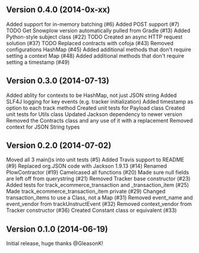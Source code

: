 Version 0.4.0 (2014-0x-xx)
--------------------------
Added support for in-memory batching (#6)
Added POST support (#7)
TODO Get Snowplow version automatically pulled from Gradle (#13)
Added Python-style subject class (#22)
TODO Created an async HTTP request solution (#37)
TODO Replaced contracts with cofoja (#43)
Removed configurations HashMap (#45)
Added additional methods that don't require setting a context Map (#48)
Added additional methods that don't require setting a timestamp (#49) 

Version 0.3.0 (2014-07-13)
--------------------------
Added ablity for contexts to be HashMap, not just JSON string
Added SLF4J logging for key events (e.g. tracker initialization)
Added timestamp as option to each track method
Created unit tests for Payload class
Created unit tests for Utils class
Updated Jackson dependency to newer version
Removed the Contracts class and any use of it with a replacement
Removed context for JSON String types

Version 0.2.0 (2014-07-02)
--------------------------
Moved all 3 main()s into unit tests (#5)
Added Travis support to README (#9)
Replaced org.JSON code with Jackson 1.9.13 (#14)
Renamed PlowContractor (#19)
Camelcased all functions (#20)
Made sure null fields are left off from querystring (#21)
Removed Tracker base constructor (#23)
Added tests for track_ecommerce_transaction and _transaction_item (#25)
Made track_ecommerce_transaction_item private (#29)
Changed transaction_items to use a Class, not a Map (#31)
Removed event_name and event_vendor from trackUnstructEvent (#32)
Removed context_vendor from Tracker constructor (#36)
Created Constant class or equivalent (#33)

Version 0.1.0 (2014-06-19)
--------------------------
Initial release, huge thanks @GleasonK!
